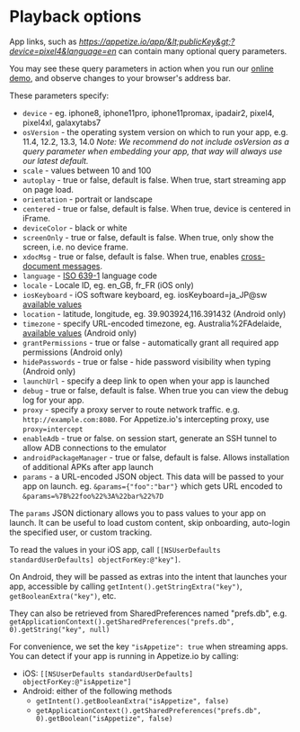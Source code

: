 # Playback options

App links, such as _https://appetize.io/app/&lt;publicKey&gt;?device=pixel4&language=en_ can contain many optional query parameters. 

You may see these query parameters in action when you run our [online demo](https://appetize.io/demo), and observe changes to your browser's address bar. 

These parameters specify:

* `device` - eg. iphone8, iphone11pro, iphone11promax, ipadair2, pixel4, pixel4xl, galaxytabs7
* `osVersion` - the operating system version on which to run your app, e.g. 11.4, 12.2, 13.3, 14.0 _Note: We recommend do not include osVersion as a query parameter when embedding your app, that way will always use our latest default._
* `scale` - values between 10 and 100
* `autoplay` - true or false, default is false. When true, start streaming app on page load.
* `orientation` - portrait or landscape
* `centered` - true or false, default is false. When true, device is centered in iFrame.
* `deviceColor` - black or white
* `screenOnly` - true or false, default is false. When true, only show the screen, i.e. no device frame.
* `xdocMsg` - true or false, default is false. When true, enables [cross-document messages](cross-document-messages.md).
* `language` - [ISO 639-1](https://en.wikipedia.org/wiki/List_of_ISO_639-1_codes) language code
* `locale` - Locale ID, eg. en\_GB, fr\_FR \(iOS only\)
* `iosKeyboard` - iOS software keyboard, eg. iosKeyboard=ja\_JP@sw [available values](https://pgssoft.github.io/AutoMate/Enums/SoftwareKeyboard.html)
* `location` - latitude, longitude, eg. 39.903924,116.391432 \(Android only\)
* `timezone` - specify URL-encoded timezone, eg. Australia%2FAdelaide, [available values](https://en.wikipedia.org/wiki/List_of_tz_database_time_zones) \(Android only\)
* `grantPermissions` - true or false - automatically grant all required app permissions \(Android only\)
* `hidePasswords` - true or false - hide password visibility when typing \(Android only\)
* `launchUrl` - specify a deep link to open when your app is launched
* `debug` - true or false, default is false. When true you can view the debug log for your app. 
* `proxy` - specify a proxy server to route network traffic. e.g. `http://example.com:8080`. For Appetize.io's intercepting proxy, use `proxy=intercept`
* `enableAdb` - true or false. on session start, generate an SSH tunnel to allow ADB connections to the emulator
* `androidPackageManager` - true or false, default is false. Allows installation of additional APKs after app launch
* `params` - a URL-encoded JSON object. This data will be passed to your app on launch. eg. `&params={"foo":"bar"}` which gets URL encoded to `&params=%7B%22foo%22%3A%22bar%22%7D`

The `params` JSON dictionary allows you to pass values to your app on launch. It can be useful to load custom content, skip onboarding, auto-login the specified user, or custom tracking.

To read the values in your iOS app, call `[[NSUserDefaults standardUserDefaults] objectForKey:@"key"]`.

On Android, they will be passed as extras into the intent that launches your app, accessible by calling `getIntent().getStringExtra("key")`, `getBooleanExtra("key")`, etc. 

They can also be retrieved from SharedPreferences named "prefs.db", e.g. `getApplicationContext().getSharedPreferences("prefs.db", 0).getString("key", null)`

For convenience, we set the key `"isAppetize": true` when streaming apps. You can detect if your app is running in Appetize.io by calling:

* iOS: `[[NSUserDefaults standardUserDefaults] objectForKey:@"isAppetize"]`
* Android: either of the following methods
  * `getIntent().getBooleanExtra("isAppetize", false)`
  * `getApplicationContext().getSharedPreferences("prefs.db", 0).getBoolean("isAppetize", false)`

